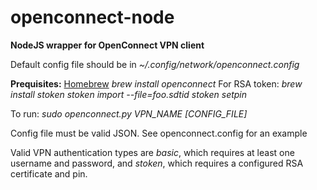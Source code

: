 # openconnect-node
**NodeJS wrapper for OpenConnect VPN client**

Default config file should be in *~/.config/network/openconnect.config*

**Prequisites:**
[Homebrew](https://brew.sh/)
*brew install openconnect*
For RSA token:
*brew install stoken*
*stoken import --file=foo.sdtid*
*stoken setpin*


To run:
*sudo openconnect.py VPN_NAME [CONFIG_FILE]*

Config file must be valid JSON.  See openconnect.config for an example

Valid VPN authentication types are *basic*, which requires at least one username and password, and *stoken*, which requires a configured RSA certificate and pin.
